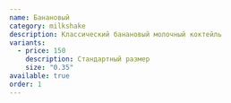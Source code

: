 ```yaml
---
name: Банановый
category: milkshake
description: Классический банановый молочный коктейль
variants:
  - price: 150
    description: Стандартный размер
    size: "0.35"
available: true
order: 1
---
```

